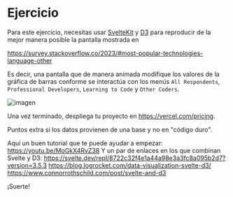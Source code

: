 # Ejercicio

Para este ejercicio, necesitas usar [SvelteKit](https://kit.svelte.dev/) y [D3](https://d3js.org/) para reproducir de la mejor manera posible la pantalla mostrada en

https://survey.stackoverflow.co/2023/#most-popular-technologies-language-other

Es decir, una pantalla que de manera animada modifique los valores de la gráfica de barras conforme se interactúa con los menús `All Respondents`, `Professional Developers`, `Learning to Code` y `Other Coders`.

![imagen](https://github.com/mtw-fundary/ejercicio/assets/92124165/be032c0e-70b8-41cc-b9d3-1e7e49053502)

Una vez terminado, despliega tu proyecto en https://vercel.com/pricing.

Puntos extra si los datos provienen de una base y no en "código duro".

Aquí un buen tutorial que te puede ayudar a empezar:
https://youtu.be/MoGkX4RvZ38
Y un par de enlaces en los que combinan Svelte y D3:
https://svelte.dev/repl/8722c32f4e1a44a98e3a3fc8a095b2d7?version=3.5.3
https://blog.logrocket.com/data-visualization-svelte-d3/
https://www.connorrothschild.com/post/svelte-and-d3

¡Suerte!
